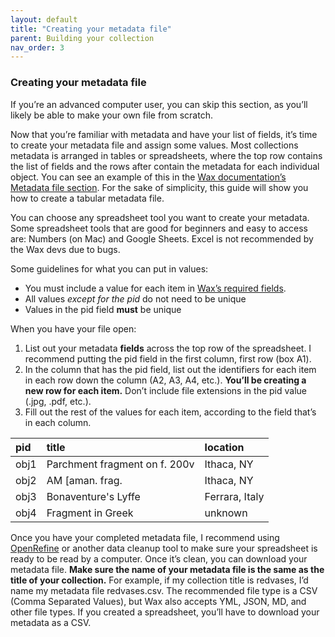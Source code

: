 ```yaml
---
layout: default
title: "Creating your metadata file"
parent: Building your collection
nav_order: 3
---
```


### **Creating your metadata file**

If you’re an advanced computer user, you can skip this section, as you’ll likely be able to make your own file from scratch.

Now that you’re familiar with metadata and have your list of fields, it’s time to create your metadata file and assign some values. Most collections metadata is arranged in tables or spreadsheets, where the top row contains the list of fields and the rows after contain the metadata for each individual object. You can see an example of this in the [Wax documentation’s Metadata file section](https://minicomp.github.io/wiki/wax/preparing-your-collection-data/metadata/). For the sake of simplicity, this guide will show you how to create a tabular metadata file.

You can choose any spreadsheet tool you want to create your metadata. Some spreadsheet tools that are good for beginners and easy to access are: Numbers (on Mac) and Google Sheets. Excel is not recommended by the Wax devs due to bugs.

Some guidelines for what you can put in values:

* You must include a value for each item in [Wax’s required fields](https://minicomp.github.io/wiki/wax/preparing-your-collection-data/metadata/).  
* All values *except for the pid* do not need to be unique  
* Values in the pid field **must** be unique

When you have your file open:

1. List out your metadata **fields** across the top row of the spreadsheet. I recommend putting the pid field in the first column, first row (box A1).  
2. In the column that has the pid field, list out the identifiers for each item in each row down the column (A2, A3, A4, etc.). **You’ll be creating a new row for each item.** Don’t include file extensions in the pid value (.jpg, .pdf, etc.).  
3. Fill out the rest of the values for each item, according to the field that’s in each column.  

| pid          | title                         | location       |
|:-------------|:------------------------------|:---------------|
| obj1         | Parchment fragment on f. 200v | Ithaca, NY     |
| obj2         | AM [aman. frag.               | Ithaca, NY     |
| obj3         | Bonaventure's Lyffe           | Ferrara, Italy |
| obj4         | Fragment in Greek             | unknown        |

Once you have your completed metadata file, I recommend using [OpenRefine](https://openrefine.org) or another data cleanup tool to make sure your spreadsheet is ready to be read by a computer. Once it’s clean, you can download your metadata file. **Make sure the name of your metadata file is the same as the title of your collection.** For example, if my collection title is redvases, I’d name my metadata file redvases.csv. The recommended file type is a CSV (Comma Separated Values), but Wax also accepts YML, JSON, MD, and other file types. If you created a spreadsheet, you’ll have to download your metadata as a CSV.
